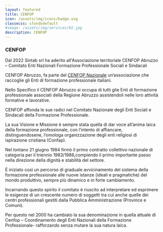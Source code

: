 ```yaml
---
layout: featured
title: CENFOP
icon: /assets/img/icons/badge.svg
classecss: sfondodefault
#image: /assets/img/services/02.jpg
description: CENFOP
---
```


### **CENFOP**
Dal 2022 Sintab srl ha aderito all'Associazione territoriale CENFOP Abruzzo – Comitato Enti Nazionali Formazione Professionale Sociali e Sindacali

CENFOP Abruzzo, fa parte del [CENFOP Nazionale](https://www.cenfop.it/) un’associazione che raccoglie gli Enti di formazione professionale italiani.

Nello Specifico il CENFOP Abruzzo si occupa di tutti glie Enti di formazione professionale associati della Regione Abruzzo assistendoli nelle loro attività formative e lavorative.

CENFOP affonda le sue radici nel Comitato Nazionale degli Enti Sociali e Sindacali della Formazione Professionale.

La sua Visione e Missione è sempre stata quella di dar voce all’anima laica della formazione professionale, con l’intento di affiancare, distinguendosene, l’omologa organizzazione degli enti religiosi di ispirazione cristiana (Confap).

Nel lontano 21 giugno 1984 firmò il primo contratto collettivo nazionale di categoria per il triennio 1983/1986,compiendo il primo importante passo nella direzione della dignità e stabilità del settore.

È iniziato così un percorso di graduale avvicinamento del sistema della formazione professionale alle nuove istanze (ideali e pragmatiche) del mondo produttivo, sempre più dinamico e in forte cambiamento.

Incarnando questo spirito il comitato è riuscito ad interpretare ed esprimere le esigenze di un crescente numero di soggetti tra cui anche quelle dei centri professionali gestiti dalla Pubblica Amministrazione (Province e Comuni).

Per questo nel 2000 ha cambiato la sua denominazione in quella attuale di Cenfop – Coordinamento degli Enti Nazionali della Formazione Professionale- rafforzando senza mutare la sua natura laica.
